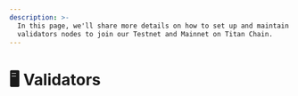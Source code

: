 ```yaml
---
description: >-
  In this page, we'll share more details on how to set up and maintain
  validators nodes to join our Testnet and Mainnet on Titan Chain.
---
```


# 🖥️ Validators


